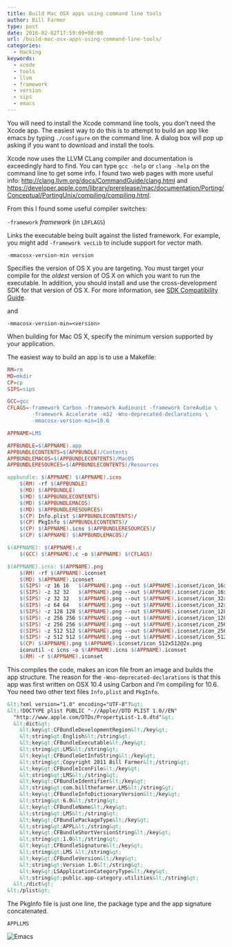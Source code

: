 ```yaml
---
title: Build Mac OSX apps using command line tools
author: Bill Farmer
type: post
date: 2016-02-02T17:59:09+00:00
url: /build-mac-osx-apps-using-command-line-tools/
categories:
  - Hacking
keywords:
  - xcode
  - tools
  - llvm
  - framework
  - version
  - sips
  - emacs
---
```

You will need to install the Xcode command line tools, you don&#8217;t need the Xcode app. The easiest way to do this is to attempt to build an app like emacs by typing `./configure` on the command line. A dialog box will pop up asking if you want to download and install the tools.

Xcode now uses the LLVM CLang compiler and documentation is exceedingly hard to find. You can type `gcc -help` or `clang -help` on the command line to get some info. I found two web pages with more useful info: http://clang.llvm.org/docs/CommandGuide/clang.html and https://developer.apple.com/library/prerelease/mac/documentation/Porting/Conceptual/PortingUnix/compiling/compiling.html.

From this I found some useful compiler switches:

`-framework` _framework_ (in `LDFLAGS`)

Links the executable being built against the listed framework. For example, you might add `-framework vecLib` to include support for vector math.

`-mmacosx-version-min version`

Specifies the version of OS X you are targeting. You must target your compile for the _oldest_ version of OS X on which you want to run the executable. In addition, you should install and use the cross-development SDK for that version of OS X. For more information, see [SDK Compatibility Guide][1].

and

`-mmacosx-version-min=<version>`

When building for Mac OS X, specify the minimum version supported by your application.

The easiest way to build an app is to use a Makefile:

```makefile
RM=rm
MD=mkdir
CP=cp
SIPS=sips

GCC=gcc
CFLAGS=-framework Carbon -framework Audiounit -framework CoreAudio \
		-framework Accelerate -m32 -Wno-deprecated-declarations \
		-mmacosx-version-min=10.6

APPNAME=LMS

APPBUNDLE=$(APPNAME).app
APPBUNDLECONTENTS=$(APPBUNDLE)/Contents
APPBUNDLEMACOS=$(APPBUNDLECONTENTS)/MacOS
APPBUNDLERESOURCES=$(APPBUNDLECONTENTS)/Resources

appbundle: $(APPNAME) $(APPNAME).icns
	$(RM) -rf $(APPBUNDLE)
	$(MD) $(APPBUNDLE)
	$(MD) $(APPBUNDLECONTENTS)
	$(MD) $(APPBUNDLEMACOS)
	$(MD) $(APPBUNDLERESOURCES)
	$(CP) Info.plist $(APPBUNDLECONTENTS)/
	$(CP) PkgInfo $(APPBUNDLECONTENTS)/
	$(CP) $(APPNAME).icns $(APPBUNDLERESOURCES)/
	$(CP) $(APPNAME) $(APPBUNDLEMACOS)/

$(APPNAME): $(APPNAME).c
	$(GCC) $(APPNAME).c -o $(APPNAME) $(CFLAGS)

$(APPNAME).icns: $(APPNAME).png
	$(RM) -rf $(APPNAME).iconset
	$(MD) $(APPNAME).iconset
	$(SIPS) -z 16 16   $(APPNAME).png --out $(APPNAME).iconset/icon_16x16.png
	$(SIPS) -z 32 32   $(APPNAME).png --out $(APPNAME).iconset/icon_16x16@2x.png
	$(SIPS) -z 32 32   $(APPNAME).png --out $(APPNAME).iconset/icon_32x32.png
	$(SIPS) -z 64 64   $(APPNAME).png --out $(APPNAME).iconset/icon_32x32@2x.png
	$(SIPS) -z 128 128 $(APPNAME).png --out $(APPNAME).iconset/icon_128x128.png
	$(SIPS) -z 256 256 $(APPNAME).png --out $(APPNAME).iconset/icon_128x128@2x.png
	$(SIPS) -z 256 256 $(APPNAME).png --out $(APPNAME).iconset/icon_256x256.png
	$(SIPS) -z 512 512 $(APPNAME).png --out $(APPNAME).iconset/icon_256x256@2x.png
	$(SIPS) -z 512 512 $(APPNAME).png --out $(APPNAME).iconset/icon_512x512.png
	$(CP) $(APPNAME).png $(APPNAME).iconset/icon_512x512@2x.png
	iconutil -c icns -o $(APPNAME).icns $(APPNAME).iconset
	$(RM) -r $(APPNAME).iconset

```

This compiles the code, makes an icon file from an image and builds the app structure. The reason for the `-Wno-deprecated-declarations` is that this app was first written on OSX 10.4 using Carbon and I&#8217;m compiling for 10.6. You need two other text files `Info,plist` and `PkgInfo`.

```xml
&lt;?xml version="1.0" encoding="UTF-8"?&gt;
&lt;!DOCTYPE plist PUBLIC "-//Apple//DTD PLIST 1.0//EN"
  "http://www.apple.com/DTDs/PropertyList-1.0.dtd"&gt;
  &lt;dict&gt;
    &lt;key&gt;CFBundleDevelopmentRegion&lt;/key&gt;
    &lt;string&gt;English&lt;/string&gt;
    &lt;key&gt;CFBundleExecutable&lt;/key&gt;
    &lt;string&gt;LMS&lt;/string&gt;
    &lt;key&gt;CFBundleGetInfoString&lt;/key&gt;
    &lt;string&gt;Copyright 2011 Bill Farmer&lt;/string&gt;
    &lt;key&gt;CFBundleIconFile&lt;/key&gt;
    &lt;string&gt;LMS&lt;/string&gt;
    &lt;key&gt;CFBundleIdentifier&lt;/key&gt;
    &lt;string&gt;com.billthefarmer.LMS&lt;/string&gt;
    &lt;key&gt;CFBundleInfoDictionaryVersion&lt;/key&gt;
    &lt;string&gt;6.0&lt;/string&gt;
    &lt;key&gt;CFBundleName&lt;/key&gt;
    &lt;string&gt;LMS&lt;/string&gt;
    &lt;key&gt;CFBundlePackageType&lt;/key&gt;
    &lt;string&gt;APPL&lt;/string&gt;
    &lt;key&gt;CFBundleShortVersionString&lt;/key&gt;
    &lt;string&gt;1.0&lt;/string&gt;
    &lt;key&gt;CFBundleSignature&lt;/key&gt;
    &lt;string&gt;LMS &lt;/string&gt;
    &lt;key&gt;CFBundleVersion&lt;/key&gt;
    &lt;string&gt;Version 1.0&lt;/string&gt;
    &lt;key&gt;LSApplicationCategoryType&lt;/key&gt;
    &lt;string&gt;public.app-category.utilities&lt;/string&gt;
  &lt;/dict&gt;
&lt;/plist&gt;

```

The PkgInfo file is just one line, the package type and the app signature concatenated.

`APPLLMS`

![Emacs][2]

 [1]: href="https://developer.apple.com/library/prerelease/mac/documentation/DeveloperTools/Conceptual/cross_development/Introduction/Introduction.html#//apple_ref/doc/uid/10000163i
 [2]: images/2016/02/Emacs.png
